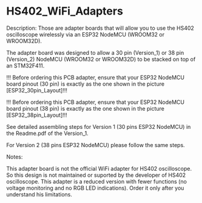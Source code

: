 # HS402_WiFi_Adapters

Description:
Those are adapter boards that will allow you to use the HS402 oscilloscope wirelessly via an ESP32 NodeMCU (WROOM32 or WROOM32D).

The adapter board was designed to allow a 30 pin (Version_1) or 38 pin (Version_2) NodeMCU (WROOM32 or WROOM32D) to be stacked on top of an STM32F411.
 
!!! Before ordering this PCB adapter, ensure that your ESP32 NodeMCU board pinout (30 pin) is exactly as the one shown in the picture [ESP32_30pin_Layout]!!!



!!! Before ordering this PCB adapter, ensure that your ESP32 NodeMCU board pinout (38 pin) is exactly as the one shown in the picture [ESP32_38pin_Layout]!!!
 
See detailed assembling steps for Version 1 (30 pins ESP32 NodeMCU) in the Readme.pdf of the Version_1.

For Version 2 (38 pins ESP32 NodeMCU) please follow the same steps.


Notes:

This adapter board is not the official WiFi adapter for HS402 oscilloscope.
So this design is not maintained or suported by the developer of HS402 oscilloscope. 
This adapter is a reduced version with fewer functions (no voltage monitoring and no RGB LED indications).
Order it only after you understand his limitations.
